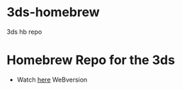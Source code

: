 # 3ds-homebrew
3ds hb repo

# Homebrew Repo for the 3ds
- Watch [here](https://apps.fortheusers.org/3ds) WeBversion
